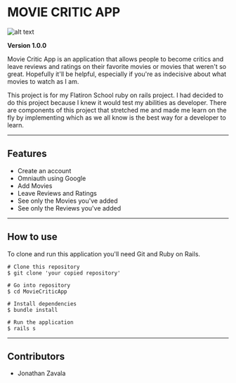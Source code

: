 # MOVIE CRITIC APP

![alt text](Movie_Critic_App.png)

**Version 1.0.0**

Movie Critic App is an application that allows people to become critics and leave reviews and ratings on their favorite movies or movies that weren't so great. Hopefully it'll be helpful, especially if you're as indecisive about what movies to watch as I am.

This project is for my Flatiron School ruby on rails project. I had decided to do this project because I knew it would test my abilities as developer. There are components of this project that stretched me and made me learn on the fly by implementing which as we all know is the best way for a developer to learn.

---
## Features

- Create an account
- Omniauth using Google
- Add Movies
- Leave Reviews and Ratings
- See only the Movies you've added
- See only the Reviews you've added

---

## How to use

To clone and run this application you'll need Git and Ruby on Rails.

```console
# Clone this repository
$ git clone 'your copied repository'

# Go into repository
$ cd MovieCriticApp

# Install dependencies
$ bundle install

# Run the application
$ rails s
```

---
## Contributors

- Jonathan Zavala
